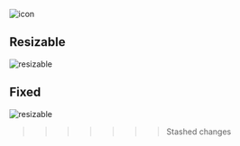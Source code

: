 ![icon](https://i.imgur.com/3rrt5b9.png)


## Resizable
![resizable](https://i.imgur.com/FQZHqJm.png)

## Fixed
![resizable](https://i.imgur.com/5rb6QUN.png)
>>>>>>> Stashed changes
